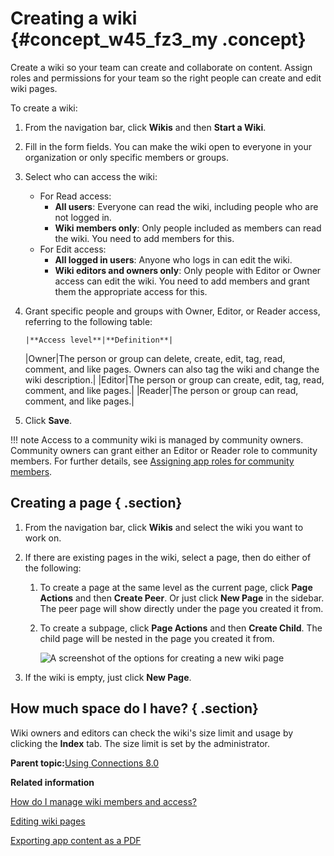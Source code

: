 # Creating a wiki {#concept_w45_fz3_my .concept}

Create a wiki so your team can create and collaborate on content. Assign roles and permissions for your team so the right people can create and edit wiki pages.

To create a wiki:

1.  From the navigation bar, click **Wikis** and then **Start a Wiki**.
2.  Fill in the form fields. You can make the wiki open to everyone in your organization or only specific members or groups.
3.  Select who can access the wiki:
    -   For Read access:
        -   **All users**: Everyone can read the wiki, including people who are not logged in.
        -   **Wiki members only**: Only people included as members can read the wiki. You need to add members for this.
    -   For Edit access:
        -   **All logged in users**: Anyone who logs in can edit the wiki.
        -   **Wiki editors and owners only**: Only people with Editor or Owner access can edit the wiki. You need to add members and grant them the appropriate access for this.
4.  Grant specific people and groups with Owner, Editor, or Reader access, referring to the following table:

        |**Access level**|**Definition**|
    |Owner|The person or group can delete, create, edit, tag, read, comment, and like pages. Owners can also tag the wiki and change the wiki description.|
    |Editor|The person or group can create, edit, tag, read, comment, and like pages.|
    |Reader|The person or group can read, comment, and like pages.|

5.  Click **Save**.

!!! note
    Access to a community wiki is managed by community owners. Community owners can grant either an Editor or Reader role to community members. For further details, see [Assigning app roles for community members](../communities/managing_roles_for_community_members.md).

## Creating a page { .section}

1.  From the navigation bar, click **Wikis** and select the wiki you want to work on.
2.  If there are existing pages in the wiki, select a page, then do either of the following:
    1.  To create a page at the same level as the current page, click **Page Actions** and then **Create Peer**. Or just click **New Page** in the sidebar. The peer page will show directly under the page you created it from.
    2.  To create a subpage, click **Page Actions** and then **Create Child**. The child page will be nested in the page you created it from.

        ![A screenshot of the options for creating a new wiki page](images/create_page.png)

3.  If the wiki is empty, just click **New Page**.

## How much space do I have? { .section}

Wiki owners and editors can check the wiki's size limit and usage by clicking the **Index** tab. The size limit is set by the administrator.

**Parent topic:**[Using Connections 8.0](../welcome/welcome_end_user.md)

**Related information**  


[How do I manage wiki members and access?](t_wikis_control_access.md)

[Editing wiki pages](t_wikis_edit_pages.md)

[Exporting app content as a PDF](../eucommon/t_eucommon_export_as_pdf.md)

